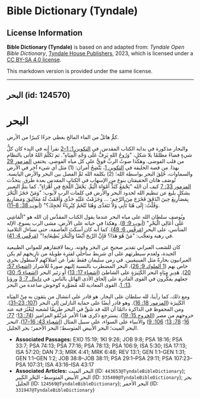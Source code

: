 # Bible Dictionary (Tyndale)

## License Information

**Bible Dictionary (Tyndale)** is based on and adapted from: _Tyndale Open Bible Dictionary_, [Tyndale House Publishers](https://tyndaleopenresources.com/), 2023, which is licensed under a [CC BY-SA 4.0 license](https://creativecommons.org/licenses/by-sa/4.0/legalcode.en).

This markdown version is provided under the same license.



--------------------------------

## البحر (id: 124570)

البحر
=====

كمٌّ هائلٌ من الماء المالح يغطي جزءًا كبيرًا من الأرض.

والبحار مذكورة في بداية الكتاب المقدس. في [التكوين 1: 1–2](https://ref.ly/Gen1:1-Gen1:2) نقرأ أنه في البدء كان كلُّ شيءٍ فضاءً مظلمًا بلا شكلٍ، "وَرُوحُ اللهِ يَرِفُّ عَلَى وَجْهِ الْمِيَاهِ". ثم تَكَلَّمَ اللهُ فأتى بالنظام من قلب الفوضى. وهكذا صوتُ الربِّ قويٌّ على كل مياه الفوضى. يحتفي [المزمور 29](https://ref.ly/Ps29:1-Ps29:11) بهذا. من قصة الخليقة في [التكوين 1](https://ref.ly/Gen1:1-Gen1:31)، يَتَّضِحُ أمران: (1\) مثل أي شيء آخر في الأرض والسماوات، خُلِقَ البحر بواسطة الله؛ (2\) بكلمة الله تَمَّ الفصل بين البحر والأرض اليابسة. تُوصَف هاتان الحقيقتان بنوع من الإسهاب في الكتاب المقدس بعدة طرق. يتحدَّث [المزمور 33: 7](https://ref.ly/Ps33:7) كيف أن الله "يَجْمَعُ كَنَدٍّ أَمْوَاهَ الْيَمِّ. يَجْعَلُ اللُّجَجَ فِي أَهْرَاءٍ". كما يتمُّ التعبير بشكلٍ بليغ عن تنظيم الله لحدود البحر والأرض في كلمات الرب لأيوب: "وَمَنْ حَجَزَ الْبَحْرَ بِمَصَارِيعَ حِينَ انْدَفَقَ فَخَرَجَ مِنَ الرَّحِمِ؛ ... وَجَزَمْتُ عَلَيْهِ حَدِّي وَأَقَمْتُ لَهُ مَغَالِيقَ وَمَصَارِيعَ وَقُلْتُ: إِلَى هُنَا تَأْتِي وَلاَ تَتَعَدَّى وَهُنَا تُتْخَمُ كِبْرِيَاءُ لُجَجِكَ؟" ([أيوب 38: 8–11](https://ref.ly/Job38:8-Job38:11)).

ويُوصف سلطان الله على مياه البحر عندما يقول الكتاب المقدَّس إن الله هو "الْمَاشِي عَلَى أَعَالِي الْبَحْرِ" ([أيوب 9: 8](https://ref.ly/Job9:8)). وهكذا في حياته على الأرض، مشى الرب يسوع، الإله المتأنس، على البحر ([مَرقُس 6: 48](https://ref.ly/Mark6:48)). كما أنه كان أسكَتَ العاصفة، حتى تساءل التلاميذ في رهبة وتعجُّب: "مَنْ هُوَ هَذَا؟ فَإِنَّ الرِّيحَ أَيْضًا وَالْبَحْرَ يُطِيعَانِهِ!" ([مَرقُس 4: 41](https://ref.ly/Mark4:41)).

كان للشعب العبراني تقدير صحيح عن البحر وقوته. ربما لافتقارهم للمواني الطبيعية الجيدة، ولعدم سيطرتهم على أي شريط ساحلي لفترة طويلة من تاريخهم لم يكن العبرانيون بحارةً مثل الفينيقيين. في زمن سليمان فقط نقرأ عن امتلاكهم لأسطول بحري خاص بهم ([1 الملوك 9: 26](https://ref.ly/1Kgs9:26)). البحر المضطرب بالنسبة إليهم صورةٌ للأشرار ([إشعياء 57: 20](https://ref.ly/Isa57:20)). هَدِيرِ مِيَاهٍ البحر الكَثِيرَةٍ على الشاطئ ([إشعياء 17: 13](https://ref.ly/Isa17:13)) أو زئير البحر ([إشعياء 5: 30](https://ref.ly/Isa5:30)) جعلهم يفكِّرون في القوى القادرة على إلحاق الأذى الهائل بالناس. في [دانيال 7: 3](https://ref.ly/Dan7:3) و[رؤيا 13: 1](https://ref.ly/Rev13:1)، القوى المعادية لله مُصَوَّرة كوحوش صاعدة من البحر.

ومع ذلك، كما رأينا، لله سلطان على البحار. هو قادر على انتشال من يثقون به مِنْ المِيَاه الكَثِيرَة ([المزمور 18: 16](https://ref.ly/Ps18:16)). وهو قادر أيضًا على حماية النازلين إلى البحر ([107: 23–31](https://ref.ly/Ps107:23-Ps107:31)). ومن المحفوظ في الذاكرة دائمًا أن الله قد شَقَّ في البحر طريقًا لشعبه لِيَعْبُرَ فيه عند خروجهم من مصر ([الخروج 15: 19](https://ref.ly/Exod15:19)). يسترجع ذكرى هذا الأمر مُرَنِّمُو المزامير ([74: 13](https://ref.ly/Ps74:13)؛ [77: 16](https://ref.ly/Ps77:16)؛ [78: 13](https://ref.ly/Ps78:13)؛ [106: 9](https://ref.ly/Ps106:9)) والأنبياء على السواء، على سبيل المثال ([إشعياء 43: 16–17](https://ref.ly/Isa43:16-Isa43:17)). *البحر* البحر الميت؛ البحر الأبيض المتوسط؛ البحر الأحمر؛ بحر الجليل.

* **Associated Passages:** EXO 15:19; 1KI 9:26; JOB 9:8; PSA 18:16; PSA 33:7; PSA 74:13; PSA 77:16; PSA 78:13; PSA 106:9; ISA 5:30; ISA 17:13; ISA 57:20; DAN 7:3; MRK 4:41; MRK 6:48; REV 13:1; GEN 1:1–GEN 1:31; GEN 1:1–GEN 1:2; JOB 38:8–JOB 38:11; PSA 29:1–PSA 29:11; PSA 107:23–PSA 107:31; ISA 43:16–ISA 43:17
* **Associated Articles:** البحر الميت (ID: `443653@TyndaleBibleDictionary`); البحر الأبيض المتوسط- البَحْرِ الكَبِيرِ (ID: `335400@TyndaleBibleDictionary`); بحر الجليل (ID: `124569@TyndaleBibleDictionary`); البحر الأحمر (ID: `331947@TyndaleBibleDictionary`)

